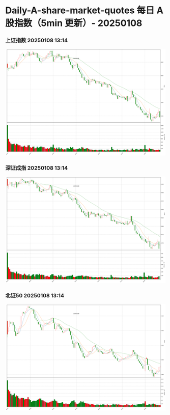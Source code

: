 
# Daily-A-share-market-quotes 每日 A 股指数（5min 更新）- 20250108

### 上证指数 20250108 13:14
![](./fig/2025/1/20250108-sh000001.png)

### 深证成指 20250108 13:14
![](./fig/2025/1/20250108-sz399001.png)

### 北证50 20250108 13:14
![](./fig/2025/1/20250108-bj899050.png)
